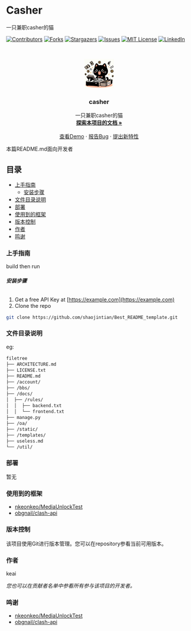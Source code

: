 

# Casher

一只兼职casher的猫

<!-- PROJECT SHIELDS -->

[![Contributors][contributors-shield]][contributors-url]
[![Forks][forks-shield]][forks-url]
[![Stargazers][stars-shield]][stars-url]
[![Issues][issues-shield]][issues-url]
[![MIT License][license-shield]][license-url]
[![LinkedIn][linkedin-shield]][linkedin-url]

<!-- PROJECT LOGO -->
<br />

<p align="center">
  <a href="https://github.com/keai336/casher/">
    <img src="logo.png" alt="Logo" width="80" height="80">
  </a>

  <h3 align="center">casher</h3>
  <p align="center">
    一只兼职casher的猫
    <br />
    <a href="https://github.com/keai336/casher"><strong>探索本项目的文档 »</strong></a>
    <br />
    <br />
    <a href="https://github.com/keai336/casher">查看Demo</a>
    ·
    <a href="https://github.com/keai336/casher/issues">报告Bug</a>
    ·
    <a href="https://github.com/keai336/casher/issues">提出新特性</a>
  </p>

</p>


 本篇README.md面向开发者
 
## 目录

- [上手指南](#上手指南)
  - [安装步骤](#安装步骤)
- [文件目录说明](#文件目录说明)
- [部署](#部署)
- [使用到的框架](#使用到的框架)
- [版本控制](#版本控制)
- [作者](#作者)
- [鸣谢](#鸣谢)

### 上手指南

build then run



###### **安装步骤**

1. Get a free API Key at [https://example.com](https://example.com)
2. Clone the repo

```sh
git clone https://github.com/shaojintian/Best_README_template.git
```

### 文件目录说明
eg:

```
filetree 
├── ARCHITECTURE.md
├── LICENSE.txt
├── README.md
├── /account/
├── /bbs/
├── /docs/
│  ├── /rules/
│  │  ├── backend.txt
│  │  └── frontend.txt
├── manage.py
├── /oa/
├── /static/
├── /templates/
├── useless.md
└── /util/

```






### 部署

暂无

### 使用到的框架

- [nkeonkeo/MediaUnlockTest](https://github.com/nkeonkeo/MediaUnlockTest)
- [obgnail/clash-api](https://github.com/obgnail/clash-api)




### 版本控制

该项目使用Git进行版本管理。您可以在repository参看当前可用版本。

### 作者

keai
 

 *您也可以在贡献者名单中参看所有参与该项目的开发者。*


### 鸣谢


- [nkeonkeo/MediaUnlockTest](https://github.com/nkeonkeo/MediaUnlockTest)
- [obgnail/clash-api](https://github.com/obgnail/clash-api)

<!-- links -->
[your-project-path]:shaojintian/Best_README_template
[contributors-shield]: https://img.shields.io/github/contributors/shaojintian/Best_README_template.svg?style=flat-square
[contributors-url]: https://github.com/shaojintian/Best_README_template/graphs/contributors
[forks-shield]: https://img.shields.io/github/forks/shaojintian/Best_README_template.svg?style=flat-square
[forks-url]: https://github.com/shaojintian/Best_README_template/network/members
[stars-shield]: https://img.shields.io/github/stars/shaojintian/Best_README_template.svg?style=flat-square
[stars-url]: https://github.com/shaojintian/Best_README_template/stargazers
[issues-shield]: https://img.shields.io/github/issues/shaojintian/Best_README_template.svg?style=flat-square
[issues-url]: https://img.shields.io/github/issues/shaojintian/Best_README_template.svg
[license-shield]: https://img.shields.io/github/license/shaojintian/Best_README_template.svg?style=flat-square
[license-url]: https://github.com/shaojintian/Best_README_template/blob/master/LICENSE.txt
[linkedin-shield]: https://img.shields.io/badge/-LinkedIn-black.svg?style=flat-square&logo=linkedin&colorB=555
[linkedin-url]: https://linkedin.com/in/shaojintian





